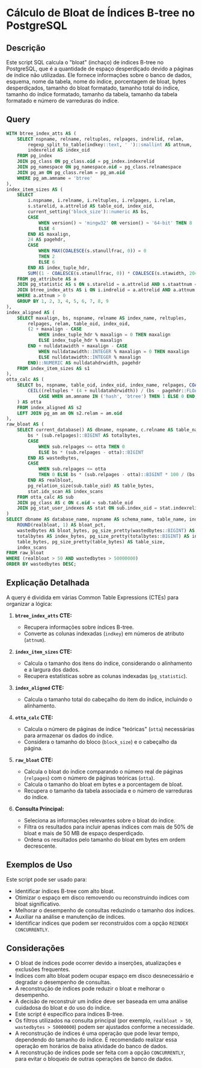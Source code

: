 # Cálculo de Bloat de Índices B-tree no PostgreSQL

## Descrição

Este script SQL calcula o "bloat" (inchaço) de índices B-tree no PostgreSQL, que é a quantidade de espaço desperdiçado devido a páginas de índice não utilizadas. Ele fornece informações sobre o banco de dados, esquema, nome da tabela, nome do índice, porcentagem de bloat, bytes desperdiçados, tamanho do bloat formatado, tamanho total do índice, tamanho do índice formatado, tamanho da tabela, tamanho da tabela formatado e número de varreduras do índice.

## Query

```sql
WITH btree_index_atts AS (
    SELECT nspname, relname, reltuples, relpages, indrelid, relam,
        regexp_split_to_table(indkey::text, ' ')::smallint AS attnum,
        indexrelid AS index_oid
    FROM pg_index
    JOIN pg_class ON pg_class.oid = pg_index.indexrelid
    JOIN pg_namespace ON pg_namespace.oid = pg_class.relnamespace
    JOIN pg_am ON pg_class.relam = pg_am.oid
    WHERE pg_am.amname = 'btree'
),
index_item_sizes AS (
    SELECT
        i.nspname, i.relname, i.reltuples, i.relpages, i.relam,
        s.starelid, a.attrelid AS table_oid, index_oid,
        current_setting('block_size')::numeric AS bs,
        CASE
            WHEN version() ~ 'mingw32' OR version() ~ '64-bit' THEN 8
            ELSE 4
        END AS maxalign,
        24 AS pagehdr,
        CASE
            WHEN MAX(COALESCE(s.stanullfrac, 0)) = 0
            THEN 2
            ELSE 6
        END AS index_tuple_hdr,
        SUM((1 - COALESCE(s.stanullfrac, 0)) * COALESCE(s.stawidth, 2048)) AS nulldatawidth
    FROM pg_attribute AS a
    JOIN pg_statistic AS s ON s.starelid = a.attrelid AND s.staattnum = a.attnum
    JOIN btree_index_atts AS i ON i.indrelid = a.attrelid AND a.attnum = i.attnum
    WHERE a.attnum > 0
    GROUP BY 1, 2, 3, 4, 5, 6, 7, 8, 9
),
index_aligned AS (
    SELECT maxalign, bs, nspname, relname AS index_name, reltuples,
        relpages, relam, table_oid, index_oid,
        (2 + maxalign - CASE
            WHEN index_tuple_hdr % maxalign = 0 THEN maxalign
            ELSE index_tuple_hdr % maxalign
        END + nulldatawidth + maxalign - CASE
            WHEN nulldatawidth::INTEGER % maxalign = 0 THEN maxalign
            ELSE nulldatawidth::INTEGER % maxalign
        END)::NUMERIC AS nulldatahdrwidth, pagehdr
    FROM index_item_sizes AS s1
),
otta_calc AS (
    SELECT bs, nspname, table_oid, index_oid, index_name, relpages, COALESCE(
        CEIL((reltuples * (4 + nulldatahdrwidth)) / (bs - pagehdr::FLOAT)) +
            CASE WHEN am.amname IN ('hash', 'btree') THEN 1 ELSE 0 END, 0
    ) AS otta
    FROM index_aligned AS s2
    LEFT JOIN pg_am am ON s2.relam = am.oid
),
raw_bloat AS (
    SELECT current_database() AS dbname, nspname, c.relname AS table_name, index_name,
        bs * (sub.relpages)::BIGINT AS totalbytes,
        CASE
            WHEN sub.relpages <= otta THEN 0
            ELSE bs * (sub.relpages - otta)::BIGINT
        END AS wastedbytes,
        CASE
            WHEN sub.relpages <= otta
            THEN 0 ELSE bs * (sub.relpages - otta)::BIGINT * 100 / (bs * (sub.relpages)::BIGINT)
        END AS realbloat,
        pg_relation_size(sub.table_oid) AS table_bytes,
        stat.idx_scan AS index_scans
    FROM otta_calc AS sub
    JOIN pg_class AS c ON c.oid = sub.table_oid
    JOIN pg_stat_user_indexes AS stat ON sub.index_oid = stat.indexrelid
)
SELECT dbname AS database_name, nspname AS schema_name, table_name, index_name,
    ROUND(realbloat, 1) AS bloat_pct,
    wastedbytes AS bloat_bytes, pg_size_pretty(wastedbytes::BIGINT) AS bloat_size,
    totalbytes AS index_bytes, pg_size_pretty(totalbytes::BIGINT) AS index_size,
    table_bytes, pg_size_pretty(table_bytes) AS table_size,
    index_scans
FROM raw_bloat
WHERE (realbloat > 50 AND wastedbytes > 50000000)
ORDER BY wastedbytes DESC;
```

## Explicação Detalhada

A query é dividida em várias Common Table Expressions (CTEs) para organizar a lógica:

1.  **`btree_index_atts` CTE:**
    * Recupera informações sobre índices B-tree.
    * Converte as colunas indexadas (`indkey`) em números de atributo (`attnum`).

2.  **`index_item_sizes` CTE:**
    * Calcula o tamanho dos itens do índice, considerando o alinhamento e a largura dos dados.
    * Recupera estatísticas sobre as colunas indexadas (`pg_statistic`).

3.  **`index_aligned` CTE:**
    * Calcula o tamanho total do cabeçalho do item do índice, incluindo o alinhamento.

4.  **`otta_calc` CTE:**
    * Calcula o número de páginas de índice "teóricas" (`otta`) necessárias para armazenar os dados do índice.
    * Considera o tamanho do bloco (`block_size`) e o cabeçalho da página.

5.  **`raw_bloat` CTE:**
    * Calcula o bloat do índice comparando o número real de páginas (`relpages`) com o número de páginas teóricas (`otta`).
    * Calcula o tamanho do bloat em bytes e a porcentagem de bloat.
    * Recupera o tamanho da tabela associada e o número de varreduras do índice.

6.  **Consulta Principal:**
    * Seleciona as informações relevantes sobre o bloat do índice.
    * Filtra os resultados para incluir apenas índices com mais de 50% de bloat e mais de 50 MB de espaço desperdiçado.
    * Ordena os resultados pelo tamanho do bloat em bytes em ordem decrescente.

## Exemplos de Uso

Este script pode ser usado para:

* Identificar índices B-tree com alto bloat.
* Otimizar o espaço em disco removendo ou reconstruindo índices com bloat significativo.
* Melhorar o desempenho de consultas reduzindo o tamanho dos índices.
* Auxiliar na análise e manutenção de índices.
* Identificar indices que podem ser reconstruídos com a opção `REINDEX CONCURRENTLY`.

## Considerações

* O bloat de índices pode ocorrer devido a inserções, atualizações e exclusões frequentes.
* Índices com alto bloat podem ocupar espaço em disco desnecessário e degradar o desempenho de consultas.
* A reconstrução de índices pode reduzir o bloat e melhorar o desempenho.
* A decisão de reconstruir um índice deve ser baseada em uma análise cuidadosa do bloat e do uso do índice.
* Este script é específico para índices B-tree.
* Os filtros utilizados na consulta principal (por exemplo, `realbloat > 50`, `wastedbytes > 50000000`) podem ser ajustados conforme a necessidade.
* A reconstrução de índices é uma operação que pode levar tempo, dependendo do tamanho do índice. É recomendado realizar essa operação em horários de baixa atividade do banco de dados.
* A reconstrução de índices pode ser feita com a opção `CONCURRENTLY`, para evitar o bloqueio de outras operações de banco de dados.
